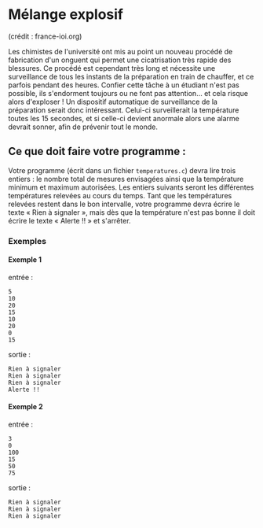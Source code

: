 # Mélange explosif
(crédit : france-ioi.org)

Les chimistes de l'université ont mis au point un nouveau procédé de fabrication d'un onguent qui permet une cicatrisation très rapide des blessures. Ce procédé est cependant très long et nécessite une surveillance de tous les instants de la préparation en train de chauffer, et ce parfois pendant des heures. Confier cette tâche à un étudiant n'est pas possible, ils s'endorment toujours ou ne font pas attention… et cela risque alors d'exploser !
Un dispositif automatique de surveillance de la préparation serait donc intéressant. Celui-ci surveillerait la température toutes les 15 secondes, et si celle-ci devient anormale alors une alarme devrait sonner, afin de prévenir tout le monde.

## Ce que doit faire votre programme :


Votre programme (écrit dans un fichier `temperatures.c`) devra lire trois entiers : le nombre total de mesures envisagées ainsi que la température minimum et maximum autorisées. Les entiers suivants seront les différentes températures relevées au cours du temps.
Tant que les températures relevées restent dans le bon intervalle, votre programme devra écrire le texte « Rien à signaler », mais dès que la température n'est pas bonne il doit écrire le texte « Alerte !! » et s'arrêter.

### Exemples

#### Exemple 1
entrée :
```
5
10
20
15
10
20
0
15
```
sortie :
```
Rien à signaler
Rien à signaler
Rien à signaler
Alerte !!
```

#### Exemple 2
entrée :
```
3
0
100
15
50
75
```
sortie :
```
Rien à signaler
Rien à signaler
Rien à signaler
```
